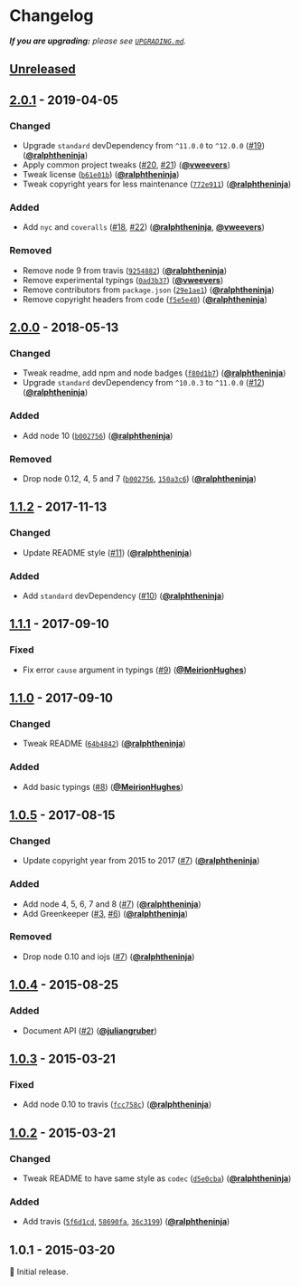 # Changelog

_**If you are upgrading:** please see_ [_`UPGRADING.md`_](upgrading.md)_._

## [Unreleased](https://github.com/Level/errors/compare/v2.0.1...HEAD)

## [2.0.1](https://github.com/Level/errors/compare/v2.0.0...v2.0.1) - 2019-04-05

### Changed

* Upgrade `standard` devDependency from `^11.0.0` to `^12.0.0` \([\#19](https://github.com/Level/errors/issues/19)\) \([**@ralphtheninja**](https://github.com/ralphtheninja)\)
* Apply common project tweaks \([\#20](https://github.com/Level/errors/issues/20), [\#21](https://github.com/Level/errors/issues/21)\) \([**@vweevers**](https://github.com/vweevers)\)
* Tweak license \([`b61e01b`](https://github.com/Level/errors/commit/b61e01b)\) \([**@ralphtheninja**](https://github.com/ralphtheninja)\)
* Tweak copyright years for less maintenance \([`772e911`](https://github.com/Level/errors/commit/772e911)\) \([**@ralphtheninja**](https://github.com/ralphtheninja)\)

### Added

* Add `nyc` and `coveralls` \([\#18](https://github.com/Level/errors/issues/18), [\#22](https://github.com/Level/errors/issues/22)\) \([**@ralphtheninja**](https://github.com/ralphtheninja), [**@vweevers**](https://github.com/vweevers)\)

### Removed

* Remove node 9 from travis \([`9254882`](https://github.com/Level/errors/commit/9254882)\) \([**@ralphtheninja**](https://github.com/ralphtheninja)\)
* Remove experimental typings \([`0ad3b37`](https://github.com/Level/errors/commit/0ad3b37)\) \([**@vweevers**](https://github.com/vweevers)\)
* Remove contributors from `package.json` \([`29e1ae1`](https://github.com/Level/errors/commit/29e1ae1)\) \([**@ralphtheninja**](https://github.com/ralphtheninja)\)
* Remove copyright headers from code \([`f5e5e40`](https://github.com/Level/errors/commit/f5e5e40)\) \([**@ralphtheninja**](https://github.com/ralphtheninja)\)

## [2.0.0](https://github.com/Level/errors/compare/v1.1.2...v2.0.0) - 2018-05-13

### Changed

* Tweak readme, add npm and node badges \([`f80d1b7`](https://github.com/Level/errors/commit/f80d1b7)\) \([**@ralphtheninja**](https://github.com/ralphtheninja)\)
* Upgrade `standard` devDependency from `^10.0.3` to `^11.0.0` \([\#12](https://github.com/Level/errors/issues/12)\) \([**@ralphtheninja**](https://github.com/ralphtheninja)\)

### Added

* Add node 10 \([`b002756`](https://github.com/Level/errors/commit/b002756)\) \([**@ralphtheninja**](https://github.com/ralphtheninja)\)

### Removed

* Drop node 0.12, 4, 5 and 7 \([`b002756`](https://github.com/Level/errors/commit/b002756), [`150a3c6`](https://github.com/Level/errors/commit/150a3c6)\) \([**@ralphtheninja**](https://github.com/ralphtheninja)\)

## [1.1.2](https://github.com/Level/errors/compare/v1.1.1...v1.1.2) - 2017-11-13

### Changed

* Update README style \([\#11](https://github.com/Level/errors/issues/11)\) \([**@ralphtheninja**](https://github.com/ralphtheninja)\)

### Added

* Add `standard` devDependency \([\#10](https://github.com/Level/errors/issues/10)\) \([**@ralphtheninja**](https://github.com/ralphtheninja)\)

## [1.1.1](https://github.com/Level/errors/compare/v1.1.0...v1.1.1) - 2017-09-10

### Fixed

* Fix error `cause` argument in typings \([\#9](https://github.com/Level/errors/issues/9)\) \([**@MeirionHughes**](https://github.com/MeirionHughes)\)

## [1.1.0](https://github.com/Level/errors/compare/v1.0.5...v1.1.0) - 2017-09-10

### Changed

* Tweak README \([`64b4842`](https://github.com/Level/errors/commit/64b4842)\) \([**@ralphtheninja**](https://github.com/ralphtheninja)\)

### Added

* Add basic typings \([\#8](https://github.com/Level/errors/issues/8)\) \([**@MeirionHughes**](https://github.com/MeirionHughes)\)

## [1.0.5](https://github.com/Level/errors/compare/v1.0.4...v1.0.5) - 2017-08-15

### Changed

* Update copyright year from 2015 to 2017 \([\#7](https://github.com/Level/errors/issues/7)\) \([**@ralphtheninja**](https://github.com/ralphtheninja)\)

### Added

* Add node 4, 5, 6, 7 and 8 \([\#7](https://github.com/Level/errors/issues/7)\) \([**@ralphtheninja**](https://github.com/ralphtheninja)\)
* Add Greenkeeper \([\#3](https://github.com/Level/errors/issues/3), [\#6](https://github.com/Level/errors/issues/6)\) \([**@ralphtheninja**](https://github.com/ralphtheninja)\)

### Removed

* Drop node 0.10 and iojs \([\#7](https://github.com/Level/errors/issues/7)\) \([**@ralphtheninja**](https://github.com/ralphtheninja)\)

## [1.0.4](https://github.com/Level/errors/compare/v1.0.3...v1.0.4) - 2015-08-25

### Added

* Document API \([\#2](https://github.com/Level/errors/issues/2)\) \([**@juliangruber**](https://github.com/juliangruber)\)

## [1.0.3](https://github.com/Level/errors/compare/v1.0.2...v1.0.3) - 2015-03-21

### Fixed

* Add node 0.10 to travis \([`fcc758c`](https://github.com/Level/errors/commit/fcc758c)\) \([**@ralphtheninja**](https://github.com/ralphtheninja)\)

## [1.0.2](https://github.com/Level/errors/compare/v1.0.1...v1.0.2) - 2015-03-21

### Changed

* Tweak README to have same style as `codec` \([`d5e0cba`](https://github.com/Level/errors/commit/d5e0cba)\) \([**@ralphtheninja**](https://github.com/ralphtheninja)\)

### Added

* Add travis \([`5f6d1cd`](https://github.com/Level/errors/commit/5f6d1cd), [`58690fa`](https://github.com/Level/errors/commit/58690fa), [`36c3199`](https://github.com/Level/errors/commit/36c3199)\) \([**@ralphtheninja**](https://github.com/ralphtheninja)\)

## 1.0.1 - 2015-03-20

:seedling: Initial release.

